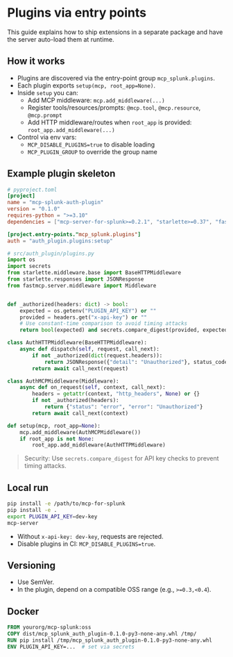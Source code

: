 # Plugins via entry points

This guide explains how to ship extensions in a separate package and have the server auto-load them at runtime.

## How it works

- Plugins are discovered via the entry-point group `mcp_splunk.plugins`.
- Each plugin exports `setup(mcp, root_app=None)`.
- Inside `setup` you can:
  - Add MCP middleware: `mcp.add_middleware(...)`
  - Register tools/resources/prompts: `@mcp.tool`, `@mcp.resource`, `@mcp.prompt`
  - Add HTTP middleware/routes when `root_app` is provided: `root_app.add_middleware(...)`
- Control via env vars:
  - `MCP_DISABLE_PLUGINS=true` to disable loading
  - `MCP_PLUGIN_GROUP` to override the group name

## Example plugin skeleton

```toml
# pyproject.toml
[project]
name = "mcp-splunk-auth-plugin"
version = "0.1.0"
requires-python = ">=3.10"
dependencies = ["mcp-server-for-splunk>=0.2.1", "starlette>=0.37", "fastmcp>=2.11.3"]

[project.entry-points."mcp_splunk.plugins"]
auth = "auth_plugin.plugins:setup"
```

```python
# src/auth_plugin/plugins.py
import os
import secrets
from starlette.middleware.base import BaseHTTPMiddleware
from starlette.responses import JSONResponse
from fastmcp.server.middleware import Middleware


def _authorized(headers: dict) -> bool:
    expected = os.getenv("PLUGIN_API_KEY") or ""
    provided = headers.get("x-api-key") or ""
    # Use constant-time comparison to avoid timing attacks
    return bool(expected) and secrets.compare_digest(provided, expected)

class AuthHTTPMiddleware(BaseHTTPMiddleware):
    async def dispatch(self, request, call_next):
        if not _authorized(dict(request.headers)):
            return JSONResponse({"detail": "Unauthorized"}, status_code=401)
        return await call_next(request)

class AuthMCPMiddleware(Middleware):
    async def on_request(self, context, call_next):
        headers = getattr(context, "http_headers", None) or {}
        if not _authorized(headers):
            return {"status": "error", "error": "Unauthorized"}
        return await call_next(context)

def setup(mcp, root_app=None):
    mcp.add_middleware(AuthMCPMiddleware())
    if root_app is not None:
        root_app.add_middleware(AuthHTTPMiddleware)
```

> Security: Use `secrets.compare_digest` for API key checks to prevent timing attacks.

## Local run

```bash
pip install -e /path/to/mcp-for-splunk
pip install -e .
export PLUGIN_API_KEY=dev-key
mcp-server
```

- Without `x-api-key: dev-key`, requests are rejected.
- Disable plugins in CI: `MCP_DISABLE_PLUGINS=true`.

## Versioning

- Use SemVer.
- In the plugin, depend on a compatible OSS range (e.g., `>=0.3,<0.4`).

## Docker

```dockerfile
FROM yourorg/mcp-splunk:oss
COPY dist/mcp_splunk_auth_plugin-0.1.0-py3-none-any.whl /tmp/
RUN pip install /tmp/mcp_splunk_auth_plugin-0.1.0-py3-none-any.whl
ENV PLUGIN_API_KEY=...  # set via secrets
```
